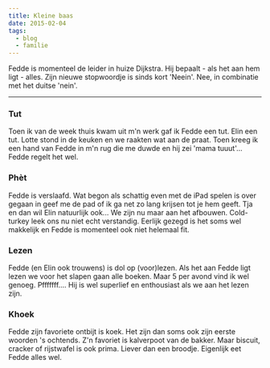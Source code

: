 ```yaml
---
title: Kleine baas
date: 2015-02-04
tags:
  - blog
  - familie
---
```

Fedde is momenteel de leider in huize Dijkstra. Hij bepaalt - als het aan hem ligt - alles. Zijn nieuwe stopwoordje is sinds kort 'Neein'. Nee, in combinatie met het duitse 'nein'.

---

### Tut

Toen ik van de week thuis kwam uit m'n werk gaf ik Fedde een tut. Elin een tut. Lotte stond in de keuken en we raakten wat aan de praat. Toen kreeg ik een hand van Fedde in m'n rug die me duwde en hij zei 'mama tuuut'... Fedde regelt het wel.

### Phèt

Fedde is verslaafd. Wat begon als schattig even met de iPad spelen is over gegaan in geef me de pad of ik ga net zo lang krijsen tot je hem geeft. Tja en dan wil Elin natuurlijk ook... We zijn nu maar aan het afbouwen. Cold-turkey leek ons nu niet echt verstandig. Eerlijk gezegd is het soms wel makkelijk en Fedde is momenteel ook niet helemaal fit.

### Lezen

Fedde (en Elin ook trouwens) is dol op (voor)lezen. Als het aan Fedde ligt lezen we voor het slapen gaan alle boeken. Maar 5 per avond vind ik wel genoeg. Pfffffff.... Hij is wel superlief en enthousiast als we aan het lezen zijn.

### Khoek

Fedde zijn favoriete ontbijt is koek. Het zijn dan soms ook zijn eerste woorden 's ochtends. Z'n favoriet is kalverpoot van de bakker. Maar biscuit, cracker of rijstwafel is ook prima. Liever dan een broodje. Eigenlijk eet Fedde alles wel.
